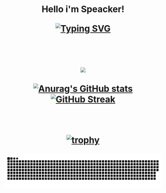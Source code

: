 <h1 align="center"> Hello i'm Speacker! </p>
<a href="https://git.io/typing-svg"><img src="https://readme-typing-svg.demolab.com?font=Fira+Code&weight=1000&size=40&duration=1000&pause=1000&color=057800&center=true&vCenter=true&width=700&lines=C%2B%2B+Programmer+and+Rustacean;High+School+Student;ULTRAKILL,FNAF+AND+SONIC+FAN;3D+Mediocre+Artist;Biggest+Nerd+Ever+%3A)" alt="Typing SVG" /></a>

<br><br>
<img src="https://github-readme-stats.vercel.app/api/top-langs/?username=SpeackerDev"/>

[![Anurag's GitHub stats](https://github-readme-stats.vercel.app/api?username=speackerdev)](https://github.com/speackerdev/github-readme-stats)
[![GitHub Streak](https://streak-stats.demolab.com/?user=speackerdev)](https://git.io/streak-stats)

<br><br>
[![trophy](https://github-profile-trophy.vercel.app/?username=speackerdev&theme=onedark&row=2&column=3)](https://github.com/speackerdev/github-profile-trophy)

![Snake animation](https://github.com/SpeackerDev/SpeackerDev/blob/output/github-contribution-grid-snake.svg)
